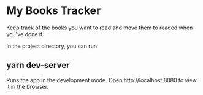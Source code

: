 # My Books Tracker
Keep track of the books you want to read and move them to readed when you've done it.


In the project directory, you can run:

## yarn dev-server
Runs the app in the development mode.
Open http://localhost:8080 to view it in the browser.